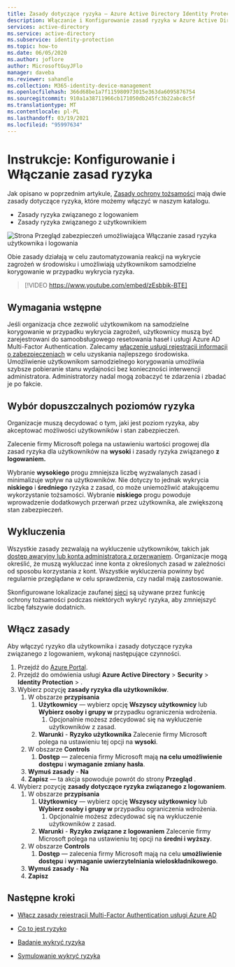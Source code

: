 ```yaml
---
title: Zasady dotyczące ryzyka — Azure Active Directory Identity Protection
description: Włączanie i Konfigurowanie zasad ryzyka w Azure Active Directory Identity Protection
services: active-directory
ms.service: active-directory
ms.subservice: identity-protection
ms.topic: how-to
ms.date: 06/05/2020
ms.author: joflore
author: MicrosoftGuyJFlo
manager: daveba
ms.reviewer: sahandle
ms.collection: M365-identity-device-management
ms.openlocfilehash: 366d68be1a7f115980973015e363da6095876754
ms.sourcegitcommit: 910a1a38711966cb171050db245fc3b22abc8c5f
ms.translationtype: MT
ms.contentlocale: pl-PL
ms.lasthandoff: 03/19/2021
ms.locfileid: "95997634"
---
```

# <a name="how-to-configure-and-enable-risk-policies"></a>Instrukcje: Konfigurowanie i Włączanie zasad ryzyka

Jak opisano w poprzednim artykule, [Zasady ochrony tożsamości](concept-identity-protection-policies.md) mają dwie zasady dotyczące ryzyka, które możemy włączyć w naszym katalogu. 

- Zasady ryzyka związanego z logowaniem
- Zasady ryzyka związanego z użytkownikiem

![Strona Przegląd zabezpieczeń umożliwiająca Włączanie zasad ryzyka użytkownika i logowania](./media/howto-identity-protection-configure-risk-policies/identity-protection-security-overview.png)

Obie zasady działają w celu zautomatyzowania reakcji na wykrycie zagrożeń w środowisku i umożliwiają użytkownikom samodzielne korygowanie w przypadku wykrycia ryzyka. 

> [!VIDEO https://www.youtube.com/embed/zEsbbik-BTE]

## <a name="prerequisites"></a>Wymagania wstępne 

Jeśli organizacja chce zezwolić użytkownikom na samodzielne korygowanie w przypadku wykrycia zagrożeń, użytkownicy muszą być zarejestrowani do samoobsługowego resetowania haseł i usługi Azure AD Multi-Factor Authentication. Zalecamy [włączenie usługi rejestracji informacji o zabezpieczeniach](../authentication/howto-registration-mfa-sspr-combined.md) w celu uzyskania najlepszego środowiska. Umożliwienie użytkownikom samodzielnego korygowania umożliwia szybsze pobieranie stanu wydajności bez konieczności interwencji administratora. Administratorzy nadal mogą zobaczyć te zdarzenia i zbadać je po fakcie. 

## <a name="choosing-acceptable-risk-levels"></a>Wybór dopuszczalnych poziomów ryzyka

Organizacje muszą decydować o tym, jaki jest poziom ryzyka, aby akceptować możliwości użytkowników i stan zabezpieczeń. 

Zalecenie firmy Microsoft polega na ustawieniu wartości progowej dla zasad ryzyka dla użytkowników na **wysoki** i zasady ryzyka związanego **z logowaniem.**

Wybranie **wysokiego** progu zmniejsza liczbę wyzwalanych zasad i minimalizuje wpływ na użytkowników. Nie dotyczy to jednak wykrycia **niskiego** i **średniego** ryzyka z zasad, co może uniemożliwić atakującemu wykorzystanie tożsamości. Wybranie **niskiego** progu powoduje wprowadzenie dodatkowych przerwań przez użytkownika, ale zwiększoną stan zabezpieczeń.

## <a name="exclusions"></a>Wykluczenia

Wszystkie zasady zezwalają na wykluczenie użytkowników, takich jak [dostęp awaryjny lub konta administratora z przerwaniem](../roles/security-emergency-access.md). Organizacje mogą określić, że muszą wykluczać inne konta z określonych zasad w zależności od sposobu korzystania z kont. Wszystkie wykluczenia powinny być regularnie przeglądane w celu sprawdzenia, czy nadal mają zastosowanie.

Skonfigurowane lokalizacje zaufanej [sieci](../conditional-access/location-condition.md) są używane przez funkcję ochrony tożsamości podczas niektórych wykryć ryzyka, aby zmniejszyć liczbę fałszywie dodatnich.

## <a name="enable-policies"></a>Włącz zasady

Aby włączyć ryzyko dla użytkownika i zasady dotyczące ryzyka związanego z logowaniem, wykonaj następujące czynności.

1. Przejdź do [Azure Portal](https://portal.azure.com).
1. Przejdź do omówienia usługi **Azure Active Directory**  >  **Security**  >  **Identity Protection**  >  .
1. Wybierz pozycję **zasady ryzyka dla użytkowników**.
   1. W obszarze **przypisania**
      1. **Użytkownicy** — wybierz opcję **Wszyscy użytkownicy** lub **Wybierz osoby i grupy w** przypadku ograniczenia wdrożenia.
         1. Opcjonalnie możesz zdecydować się na wykluczenie użytkowników z zasad.
      1. **Warunki**  -  **Ryzyko użytkownika** Zalecenie firmy Microsoft polega na ustawieniu tej opcji na **wysoki**.
   1. W obszarze **Controls**
      1. **Dostęp** — zalecenia firmy Microsoft mają **na celu umożliwienie dostępu** i **wymaganie zmiany hasła**.
   1. **Wymuś zasady**  -  **Na**
   1. **Zapisz** — ta akcja spowoduje powrót do strony **Przegląd** .
1. Wybierz pozycję **zasady dotyczące ryzyka związanego z logowaniem**.
   1. W obszarze **przypisania**
      1. **Użytkownicy** — wybierz opcję **Wszyscy użytkownicy** lub **Wybierz osoby i grupy w** przypadku ograniczenia wdrożenia.
         1. Opcjonalnie możesz zdecydować się na wykluczenie użytkowników z zasad.
      1. **Warunki**  -  **Ryzyko związane z logowaniem** Zalecenie firmy Microsoft polega na ustawieniu tej opcji na **średni i wyższy**.
   1. W obszarze **Controls**
      1. **Dostęp** — zalecenia firmy Microsoft mają na celu **umożliwienie dostępu** i **wymaganie uwierzytelniania wieloskładnikowego**.
   1. **Wymuś zasady**  -  **Na**
   1. **Zapisz**

## <a name="next-steps"></a>Następne kroki

- [Włącz zasady rejestracji Multi-Factor Authentication usługi Azure AD](howto-identity-protection-configure-mfa-policy.md)

- [Co to jest ryzyko](concept-identity-protection-risks.md)

- [Badanie wykryć ryzyka](howto-identity-protection-investigate-risk.md)

- [Symulowanie wykryć ryzyka](howto-identity-protection-simulate-risk.md)
